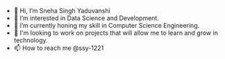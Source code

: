 - 👋 Hi, I’m Sneha Singh Yaduvanshi
- 👀 I’m interested in Data Science and Development.
- 🌱 I’m currently honing my skill in Computer Science Engineering.
- 💞️ I'm looking to work on projects that will allow me to learn and grow in technology. 
- 📫 How to reach me @ssy-1221

<!---
ssy-1221/ssy-1221 is a ✨ special ✨ repository because its `README.md` (this file) appears on your GitHub profile.
You can click the Preview link to take a look at your changes.
--->
